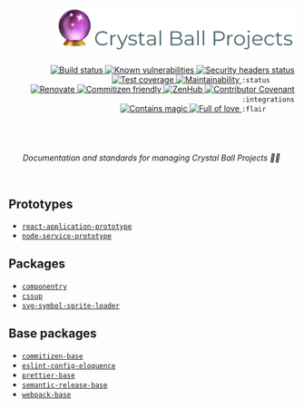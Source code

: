 <div align="right">
  <h1>
    <img height=75 src="./docs/assets/readme-header.png" alt="Crystal Ball Projects documentation"/>
  </h1>

  <!-- prettier-ignore-start -->
  <!-- <a href="https://www.npmjs.com/package/PACKAGE">
    <img src="https://img.shields.io/npm/v/PACKAGE" alt="Package version" valign="text-top"/>
  </a> -->
  <!-- <a href="https://bundlephobia.com/result?p=PACKAGE">
    <img src="https://img.shields.io/bundlephobia/minzip/PACKAGE" alt="Bundle size" valign="text-top" />
  </a> -->
  <!-- <a href="https://www.npmjs.com/package/PACKAGE">
    <img src="https://img.shields.io/npm/dt/PACKAGE?color=blue" alt="NPM downloads" valign="text-top" />
  </a> -->
  <a href="https://github.com/crystal-ball/crystal-ball.github.io/actions?workflow=CI%2FCD">
    <img src="https://github.com/crystal-ball/crystal-ball.github.io/workflows/CI%2FCD/badge.svg" alt="Build status" valign="text-top" />
  </a>
  <a href="https://snyk.io/test/github/crystal-ball/crystal-ball.github.io?targetFile=package.json">
    <img src="https://snyk.io/test/github/crystal-ball/crystal-ball.github.io/badge.svg?targetFile=package.json" alt="Known vulnerabilities" valign="text-top" />
  </a>
  <!-- <a href="https://dashboard.cypress.io/#/projects/PROJECT/runs">
    <img src="https://img.shields.io/badge/cypress-dashboard-brightgreen.svg" alt="Cypress dashboard" valign="text-top" />
  </a> -->
  <a href="https://securityheaders.com/?q=https%3A%2F%2Fcrystal-ball.github.io&followRedirects=on">
    <img src="https://img.shields.io/security-headers?url=https%3A%2F%2Fcrystal-ball.github.io%2F" alt="Security headers status" valign="text-top" />
  </a>
  <a href="https://codeclimate.com/github/crystal-ball/crystal-ball.github.io/test_coverage">
    <img src="https://api.codeclimate.com/v1/badges/70b90e52c78b35ab947a/test_coverage" alt="Test coverage" valign="text-top" />
  </a>
  <a href="https://codeclimate.com/github/crystal-ball/crystal-ball.github.io/maintainability">
    <img src="https://api.codeclimate.com/v1/badges/70b90e52c78b35ab947a/maintainability" alt="Maintainability" valign="text-top" />
  </a>
  <code>:status&nbsp;&nbsp;&nbsp;&nbsp;&nbsp;&nbsp;</code>

  <br />
  <!-- <a href="https://zeit.co/crystal-ball/PROJECT">
    <img src="https://img.shields.io/badge/Hosting-▲%20Zeit-7de0c4" alt="Zeit Now" valign="text-top" />
  </a> -->
  <a href="https://renovatebot.com/">
    <img src="https://img.shields.io/badge/Renovate-enabled-32c3c2.svg" alt="Renovate" valign="text-top" />
  </a>
  <a href="https://commitizen.github.io/cz-cli/">
    <img src="https://img.shields.io/badge/Commitizen-%E2%9C%93%20friendly-10e67b" alt="Commitizen friendly" valign="text-top" />
  </a>
  <a href="https://github.com/crystal-ball/crystal-ball.github.io#workspaces/-projects-5b88b5c9af3c0a2186966767/board?repos=136812233">
    <img src="https://img.shields.io/badge/Shipping_faster_with-ZenHub-5e60ba.svg" alt="ZenHub" valign="text-top" />
  </a>
  <!-- <a href="https://percy.io/Crystal-Ball/react-application-prototype">
    <img src="https://percy.io/static/images/percy-badge.svg" alt="Percy snapshot testing" valign="text-top" />
  </a> -->
  <!-- <a href="https://semantic-release.gitbook.io/semantic-release/">
    <img src="https://img.shields.io/badge/%F0%9F%93%A6%F0%9F%9A%80-semantic_release-e10079.svg" alt="Semantic Release" valign="text-top"/>
  </a> -->
  <a href="./code-of-conduct.md">
    <img src="https://img.shields.io/badge/Contributor%20Covenant-v2.0%20adopted-de8cf2.svg" alt="Contributor Covenant" valign="text-top" />
  </a>
  <code>:integrations</code>

  <br />
  <a href="https://github.com/crystal-ball">
    <img src="https://img.shields.io/badge/%F0%9F%94%AE%E2%9C%A8-contains_magic-D831D7.svg" alt="Contains magic" valign="text-top" />
  </a>
  <a href="https://github.com/crystal-ball/crystal-ball.github.io">
    <img src="https://img.shields.io/badge/%F0%9F%92%96%F0%9F%8C%88-full_of_love-F5499E.svg" alt="Full of love" valign="text-top" />
  </a>
  <code>:flair&nbsp;&nbsp;&nbsp;&nbsp;&nbsp;&nbsp;&nbsp;</code>
  <!-- prettier-ignore-end -->

  <h1></h1>
  <br />
  <p align="center">
    <em>Documentation and standards for managing Crystal Ball Projects 🔮✨</em>
  </p>
  <br />
</div>

## Prototypes

- [`react-application-prototype`][]
- [`node-service-prototype`][]

## Packages

- [`componentry`][]
- [`cssup`][]
- [`svg-symbol-sprite-loader`][]

## Base packages

- [`commitizen-base`][]
- [`eslint-config-eloquence`][]
- [`prettier-base`][]
- [`semantic-release-base`][]
- [`webpack-base`][]

<!-- Links -->

<!-- prettier-ignore-start -->
[`commitizen-base`]:https://github.com/crystal-ball/commit-base
[`componentry`]:https://github.com/crystal-ball/componentry
[`cssup`]:https://github.com/crystal-ball/cssup
[`eslint-config-eloquence`]:https://github.com/crystal-ball/eslint-config-eloquence
[`node-service-prototype`]:https://github.com/crystal-ball/node-service-prototype
[`prettier-base`]:https://github.com/crystal-ball/prettier-base
[`react-application-prototype`]:https://github.com/crystal-ball/react-application-prototype
[`semantic-release-base`]:https://github.com/crystal-ball/semantic-release-base
[`svg-symbol-sprite-loader`]:https://github.com/crystal-ball/svg-symbol-sprite-loader
[`webpack-base`]:https://github.com/crystal-ball/webpack-base
[commitizen]:https://commitizen.github.io/cz-cli/
<!-- prettier-ignore-end -->

